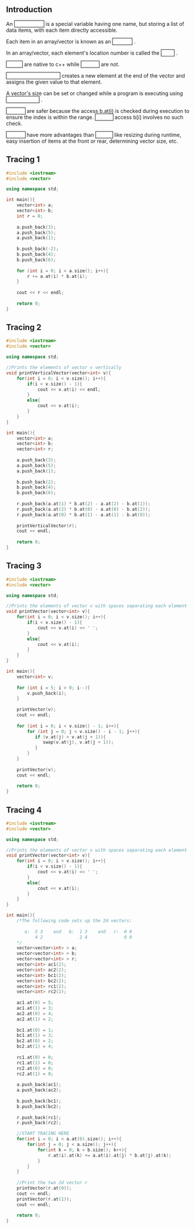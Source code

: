 Introduction
---
An 
<a style="color:white;border:solid black;border-width:1px">array/vector</a>
is a special variable having one name, but storing a list of data items, with each item directly accessible.

Each item in an array/vector is known as an 
<a style="color:white;border:solid black;border-width:1px">element</a>
.

In an array/vector, each element's location number is called the 
<a style="color:white;border:solid black;border-width:1px">index</a>
.

<a style="color:white;border:solid black;border-width:1px">Arrays</a>
are native to c++ while
<a style="color:white;border:solid black;border-width:1px">vectors</a>
are not.

<a style="color:white;border:solid black;border-width:1px">vctr.push_back(value)</a>
creates a new element at the end of the vector and assigns the given value to that element.

A vector's size can be set or changed while a program is executing using 
<a style="color:white;border:solid black;border-width:1px">vctr.resize(N)</a>
.

<a style="color:white;border:solid black;border-width:1px">Vectors</a>
are safer because the access b.at(i) is checked during execution to ensure the index is within the range. 
<a style="color:white;border:solid black;border-width:1px">Array's</a>
access b\[i\] involves no such check. 

<a style="color:white;border:solid black;border-width:1px">Vectors</a>
have more advantages than 
<a style="color:white;border:solid black;border-width:1px">arrays,</a>
like resizing during runtime, easy insertion of items at the front or rear, determining vector size, etc.

Tracing 1
---

```c++
#include <iostream> 
#include <vector>

using namespace std;

int main(){
    vector<int> a;
    vector<int> b;
    int r = 0;
    
    a.push_back(3);
    a.push_back(5);
    a.push_back(1);
    
    b.push_back(-2);
    b.push_back(4);
    b.push_back(6);
    
    for (int i = 0; i < a.size(); i++){
        r += a.at(i) * b.at(i);
    }
    
    cout << r << endl;
    
    return 0;
}
```

Tracing 2
---

```c++
#include <iostream> 
#include <vector>

using namespace std;

//Prints the elements of vector v vertically
void printVerticalVector(vector<int> v){
    for(int i = 0; i < v.size(); i++){
        if(i < v.size() - 1){
            cout << v.at(i) << endl;
        }
        else{
            cout << v.at(i);
        }
    }
}

int main(){
    vector<int> a;
    vector<int> b;
    vector<int> r;
    
    a.push_back(3);
    a.push_back(5);
    a.push_back(1);
    
    b.push_back(2);
    b.push_back(4);
    b.push_back(6);
    
    r.push_back(a.at(1) * b.at(2) - a.at(2) - b.at(1));
    r.push_back(a.at(2) * b.at(0) - a.at(0) - b.at(2));
    r.push_back(a.at(0) * b.at(1) - a.at(1) - b.at(0));
    
    printVerticalVector(r);
    cout << endl;
    
    return 0;
}
```

Tracing 3
---

```c++
#include <iostream> 
#include <vector>

using namespace std;

//Prints the elements of vector v with spaces separating each element
void printVector(vector<int> v){
    for(int i = 0; i < v.size(); i++){
        if(i < v.size() - 1){
            cout << v.at(i) << ' ';
        }
        else{
            cout << v.at(i);
        }
    }
}

int main(){
    vector<int> v;
    
    for (int i = 5; i > 0; i--){
        v.push_back(i);
    }
    
    printVector(v);
    cout << endl;
    
    for (int i = 0; i < v.size() - 1; i++){
        for (int j = 0; j < v.size() - i - 1; j++){
           if (v.at(j) > v.at(j + 1)){
              swap(v.at(j), v.at(j + 1));
           }
        }
    }
    
    printVector(v);
    cout << endl;
    
    return 0;
}
```


Tracing 4
---

```c++
#include <iostream> 
#include <vector>

using namespace std;

//Prints the elements of vector v with spaces separating each element
void printVector(vector<int> v){
    for(int i = 0; i < v.size(); i++){
        if(i < v.size() - 1){
            cout << v.at(i) << ' ';
        }
        else{
            cout << v.at(i);
        }
    }
}

int main(){
    /*The following code sets up the 2d vectors:
    
       a:  5 3    and   b:  1 3    and   r:  0 0
           4 2              2 4              0 0
    */
    vector<vector<int> > a;
    vector<vector<int> > b;
    vector<vector<int> > r;
    vector<int> ac1(2);
    vector<int> ac2(2);
    vector<int> bc1(2);
    vector<int> bc2(2);
    vector<int> rc1(2);
    vector<int> rc2(2);
    
    ac1.at(0) = 5;
    ac1.at(1) = 3;
    ac2.at(0) = 4;
    ac2.at(1) = 2;
    
    bc1.at(0) = 1;
    bc1.at(1) = 3;
    bc2.at(0) = 2;
    bc2.at(1) = 4;
    
    rc1.at(0) = 0;
    rc1.at(1) = 0;
    rc2.at(0) = 0;
    rc2.at(1) = 0;
    
    a.push_back(ac1);
    a.push_back(ac2);
    
    b.push_back(bc1);
    b.push_back(bc2);
    
    r.push_back(rc1);
    r.push_back(rc2);

    //START TRACING HERE
    for(int i = 0; i < a.at(0).size(); i++){
        for(int j = 0; j < a.size(); j++){
            for(int k = 0; k < b.size(); k++){
                r.at(i).at(k) += a.at(i).at(j) * b.at(j).at(k);
            }
        }
    }
    
    //Print the two 2d vector r
    printVector(r.at(0));
    cout << endl;
    printVector(r.at(1));
    cout << endl;
    
    return 0;
}
```


